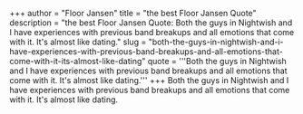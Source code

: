 +++
author = "Floor Jansen"
title = "the best Floor Jansen Quote"
description = "the best Floor Jansen Quote: Both the guys in Nightwish and I have experiences with previous band breakups and all emotions that come with it. It's almost like dating."
slug = "both-the-guys-in-nightwish-and-i-have-experiences-with-previous-band-breakups-and-all-emotions-that-come-with-it-its-almost-like-dating"
quote = '''Both the guys in Nightwish and I have experiences with previous band breakups and all emotions that come with it. It's almost like dating.'''
+++
Both the guys in Nightwish and I have experiences with previous band breakups and all emotions that come with it. It's almost like dating.
